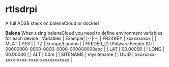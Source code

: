# rtlsdrpi
A full ADSB stack on balenaCloud or docker!

**Balena**
When using balenaCloud you need to define environment variables for each device
| Variables | Example|
|--|--|
| FR24KEY | xxxxxxxxxx |
| MLAT | YES |
| TZ | Europe/London |
| FEEDER_ID (PiAware Feeder ID) | 00000000-0000-0000-0000-000000000abc |
| LAT | 00.00000 |
| LONG | 00.00000 |
| ALT | 00m |
| SITENAME | mysitename |
| UUID | xxxxxxxx-xxxx-xxxx-xxxx-xxxxxxxxxxxx |
